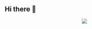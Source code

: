 ## Hi there 👋

<div align="center">
  <img src="![logo-dark](https://github.com/user-attachments/assets/c5b82e24-33e5-48ed-92bf-db86f7946ac6)
"  />
</div>

<!--
**noah-escape/noah-escape** is a ✨ _special_ ✨ repository because its `README.md` (this file) appears on your GitHub profile.

Here are some ideas to get you started:

- 🔭 I’m currently working on ...
- 🌱 I’m currently learning ...
- 👯 I’m looking to collaborate on ...
- 🤔 I’m looking for help with ...
- 💬 Ask me about ...
- 📫 How to reach me: ...
- 😄 Pronouns: ...
- ⚡ Fun fact: ...
-->
